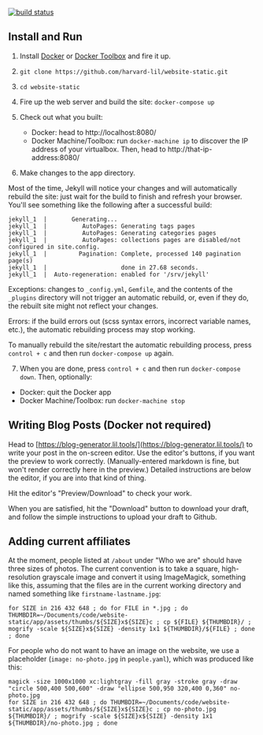 [![build status](https://github.com/harvard-lil/website-static/actions/workflows/tests.yml/badge.svg)](https://github.com/harvard-lil/website-static/actions)

Install and Run
---------------

1. Install [Docker](https://docs.docker.com/installation/) or [Docker Toolbox](https://www.docker.com/products/docker-toolbox) and fire it up.

2. `git clone https://github.com/harvard-lil/website-static.git`

3. `cd website-static`

4. Fire up the web server and build the site: `docker-compose up`

5. Check out what you built:
   -  Docker: head to http://localhost:8080/
   -  Docker Machine/Toolbox: run `docker-machine ip` to discover the IP address of your virtualbox. Then, head to http://that-ip-address:8080/

6. Make changes to the app directory.

  Most of the time, Jekyll will notice your changes and will automatically rebuild the site: just wait for the build to finish and refresh your browser. You'll see something like the following after a successful build:
  ```
  jekyll_1  |       Generating...
  jekyll_1  |          AutoPages: Generating tags pages
  jekyll_1  |          AutoPages: Generating categories pages
  jekyll_1  |          AutoPages: collections pages are disabled/not configured in site.config.
  jekyll_1  |         Pagination: Complete, processed 140 pagination page(s)
  jekyll_1  |                     done in 27.68 seconds.
  jekyll_1  |  Auto-regeneration: enabled for '/srv/jekyll'
  ```

  Exceptions: changes to `_config.yml`, `Gemfile`, and the contents of the `_plugins` directory will not trigger an automatic rebuild, or, even if they do, the rebuilt site might not reflect your changes.

  Errors: if the build errors out (scss syntax errors, incorrect variable names, etc.), the automatic rebuilding process may stop working.

  To manually rebuild the site/restart the automatic rebuilding process, press `control + c` and then run `docker-compose up` again.


7. When you are done, press `control + c` and then run `docker-compose down`. Then, optionally:
  - Docker: quit the Docker app
  - Docker Machine/Toolbox: run `docker-machine stop`


Writing Blog Posts (Docker not required)
----------------------------------------
Head to [https://blog-generator.lil.tools/](https://blog-generator.lil.tools/) to write your post in the on-screen editor. Use the editor's buttons, if you want the preview to work correctly. (Manually-entered markdown is fine, but won't render correctly here in the preview.) Detailed instructions are below the editor, if you are into that kind of thing.

Hit the editor's "Preview/Download" to check your work.

When you are satisfied, hit the "Download" button to download your draft, and follow the simple instructions to upload your draft to Github.


Adding current affiliates
-------------------------------
At the moment, people listed at `/about` under "Who we are" should have three sizes of photos. The current convention is to take a square, high-resolution grayscale image and convert it using ImageMagick, something like this, assuming that the files are in the current working directory and named something like `firstname-lastname.jpg`:

```
for SIZE in 216 432 648 ; do for FILE in *.jpg ; do THUMBDIR=~/Documents/code/website-static/app/assets/thumbs/${SIZE}x${SIZE}c ; cp ${FILE} ${THUMBDIR}/ ; mogrify -scale ${SIZE}x${SIZE} -density 1x1 ${THUMBDIR}/${FILE} ; done ; done
```

For people who do not want to have an image on the website, we use a placeholder (`image: no-photo.jpg` in `people.yaml`), which was produced like this:

```
magick -size 1000x1000 xc:lightgray -fill gray -stroke gray -draw "circle 500,400 500,600" -draw "ellipse 500,950 320,400 0,360" no-photo.jpg
for SIZE in 216 432 648 ; do THUMBDIR=~/Documents/code/website-static/app/assets/thumbs/${SIZE}x${SIZE}c ; cp no-photo.jpg ${THUMBDIR}/ ; mogrify -scale ${SIZE}x${SIZE} -density 1x1 ${THUMBDIR}/no-photo.jpg ; done
```
